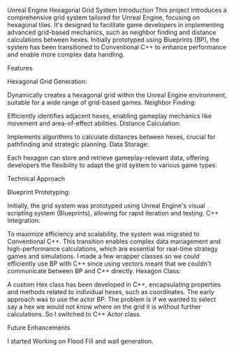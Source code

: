 Unreal Engine Hexagonal Grid System
Introduction
This project introduces a comprehensive grid system tailored for Unreal Engine, focusing on hexagonal tiles. It's designed to facilitate game developers in implementing advanced grid-based mechanics, such as neighbor finding and distance calculations between hexes. Initially prototyped using Blueprints (BP), the system has been transitioned to Conventional C++ to enhance performance and enable more complex data handling.

Features

Hexagonal Grid Generation:

Dynamically creates a hexagonal grid within the Unreal Engine environment, suitable for a wide range of grid-based games.
Neighbor Finding:

Efficiently identifies adjacent hexes, enabling gameplay mechanics like movement and area-of-effect abilities.
Distance Calculation: 

Implements algorithms to calculate distances between hexes, crucial for pathfinding and strategic planning.
Data Storage: 

Each hexagon can store and retrieve gameplay-relevant data, offering developers the flexibility to adapt the grid system to various game types.

Technical Approach

Blueprint Prototyping: 

Initially, the grid system was prototyped using Unreal Engine's visual scripting system (Blueprints), allowing for rapid iteration and testing.
C++ Integration:

To maximize efficiency and scalability, the system was migrated to Conventional C++. This transition enables complex data management and high-performance calculations, which are essential for real-time strategy games and simulations. I made a few wrapper classes so we could efficiently use BP with C++ since using vectors meant that we couldn't communicate between BP and C++ directly.
Hexagon Class: 

A custom Hex class has been developed in C++, encapsulating properties and methods related to individual hexes, such as coordinates. The early approach was to use the actor BP. The problem is if we wanted to select say a hex we would not know where on the grid it is without further calculations. So I switched to C++ Actor class.

Future Enhancements

I started Working on Flood Fill and wall generation.


